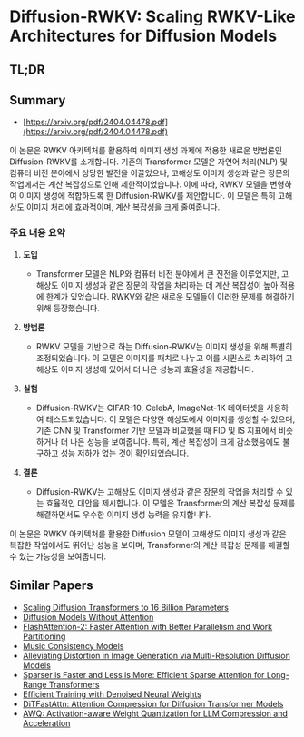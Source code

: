 # Diffusion-RWKV: Scaling RWKV-Like Architectures for Diffusion Models
## TL;DR
## Summary
- [https://arxiv.org/pdf/2404.04478.pdf](https://arxiv.org/pdf/2404.04478.pdf)

이 논문은 RWKV 아키텍처를 활용하여 이미지 생성 과제에 적용한 새로운 방법론인 Diffusion-RWKV를 소개합니다. 기존의 Transformer 모델은 자연어 처리(NLP) 및 컴퓨터 비전 분야에서 상당한 발전을 이끌었으나, 고해상도 이미지 생성과 같은 장문의 작업에서는 계산 복잡성으로 인해 제한적이었습니다. 이에 따라, RWKV 모델을 변형하여 이미지 생성에 적합하도록 한 Diffusion-RWKV를 제안합니다. 이 모델은 특히 고해상도 이미지 처리에 효과적이며, 계산 복잡성을 크게 줄여줍니다.

### 주요 내용 요약
1. **도입**
   - Transformer 모델은 NLP와 컴퓨터 비전 분야에서 큰 진전을 이루었지만, 고해상도 이미지 생성과 같은 장문의 작업을 처리하는 데 계산 복잡성이 높아 적용에 한계가 있었습니다. RWKV와 같은 새로운 모델들이 이러한 문제를 해결하기 위해 등장했습니다.

2. **방법론**
   - RWKV 모델을 기반으로 하는 Diffusion-RWKV는 이미지 생성을 위해 특별히 조정되었습니다. 이 모델은 이미지를 패치로 나누고 이를 시퀀스로 처리하여 고해상도 이미지 생성에 있어서 더 나은 성능과 효율성을 제공합니다.

3. **실험**
   - Diffusion-RWKV는 CIFAR-10, CelebA, ImageNet-1K 데이터셋을 사용하여 테스트되었습니다. 이 모델은 다양한 해상도에서 이미지를 생성할 수 있으며, 기존 CNN 및 Transformer 기반 모델과 비교했을 때 FID 및 IS 지표에서 비슷하거나 더 나은 성능을 보여줍니다. 특히, 계산 복잡성이 크게 감소했음에도 불구하고 성능 저하가 없는 것이 확인되었습니다.

4. **결론**
   - Diffusion-RWKV는 고해상도 이미지 생성과 같은 장문의 작업을 처리할 수 있는 효율적인 대안을 제시합니다. 이 모델은 Transformer의 계산 복잡성 문제를 해결하면서도 우수한 이미지 생성 능력을 유지합니다.

이 논문은 RWKV 아키텍처를 활용한 Diffusion 모델이 고해상도 이미지 생성과 같은 복잡한 작업에서도 뛰어난 성능을 보이며, Transformer의 계산 복잡성 문제를 해결할 수 있는 가능성을 보여줍니다.

## Similar Papers
- [Scaling Diffusion Transformers to 16 Billion Parameters](2407.11633.md)
- [Diffusion Models Without Attention](2311.18257.md)
- [FlashAttention-2: Faster Attention with Better Parallelism and Work Partitioning](2307.08691.md)
- [Music Consistency Models](2404.13358.md)
- [Alleviating Distortion in Image Generation via Multi-Resolution Diffusion Models](2406.09416.md)
- [Sparser is Faster and Less is More: Efficient Sparse Attention for Long-Range Transformers](2406.16747.md)
- [Efficient Training with Denoised Neural Weights](2407.11966.md)
- [DiTFastAttn: Attention Compression for Diffusion Transformer Models](2406.08552.md)
- [AWQ: Activation-aware Weight Quantization for LLM Compression and Acceleration](2306.00978.md)
